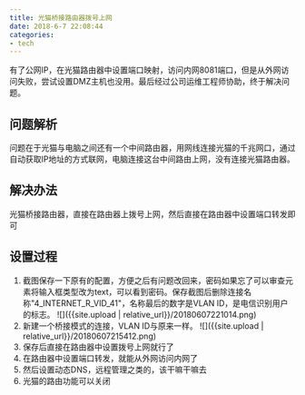 ```yaml
---
title: 光猫桥接路由器拨号上网
date: 2018-6-7 22:08:44
categories:
- tech
---
```

有了公网IP，在光猫路由器中设置端口映射，访问内网8081端口，但是从外网访问失败，尝试设置DMZ主机也没用。最后经过公司运维工程师协助，终于解决问题。

<!-- more -->

## 问题解析
问题在于光猫与电脑之间还有一个中间路由器，用网线连接光猫的千兆网口，通过自动获取IP地址的方式联网，电脑连接这台中间路由上网，没有连接光猫路由器。
## 解决办法
光猫桥接路由器，直接在路由器上拨号上网，然后直接在路由器中设置端口转发即可
## 设置过程
1. 截图保存一下原有的配置，方便之后有问题改回来，密码如果忘了可以审查元素将输入框类型改为text，可以看到密码。保存截图后删除连接名称"4_INTERNET_R_VID_41"，名称最后的数字是VLAN ID，是电信识别用户的标志。
![]({{site.upload | relative_url}}/20180607221014.png)
2. 新建一个桥接模式的连接，VLAN ID与原来一样。
![]({{site.upload | relative_url}}/20180607215412.png)
3. 保存后直接在路由器中设置拨号上网就行了
4. 在路由器中设置端口转发，就能从外网访问内网了
5. 然后设置动态DNS，远程管理之类的，该干嘛干嘛去
6. 光猫的路由功能可以关闭